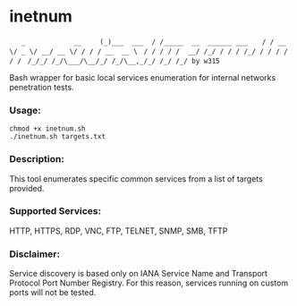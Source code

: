 # inetnum

`    _            __   `
`   (_)___  ___  / /_____  __  ______ ___   `
`  / / __ \/ _ \/ __/ __ \/ / / / __  __ \  `
` / / / / /  __/ /_/ / / / /_/ / / / / / /  `
`/_/_/ /_/\___/\__/_/ /_/\__,_/_/ /_/ /_/ by w315  `

Bash wrapper for basic local services enumeration for internal networks penetration tests.

### Usage: 
`chmod +x inetnum.sh`    
`./inetnum.sh targets.txt`  

### Description:
This tool enumerates specific common services from a list of targets provided.

### Supported Services:
HTTP, HTTPS, RDP, VNC, FTP, TELNET, SNMP, SMB, TFTP

### Disclaimer: 
Service discovery is based only on IANA Service Name and Transport Protocol Port Number Registry.
For this reason, services running on custom ports will not be tested.
